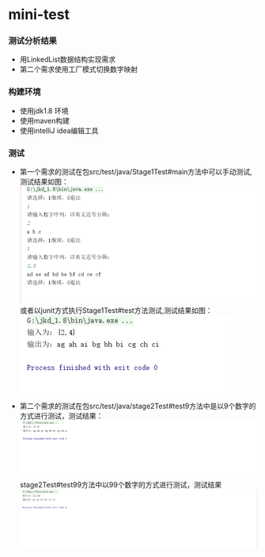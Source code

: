 # mini-test
### 测试分析结果
* 用LinkedList数据结构实现需求
* 第二个需求使用工厂模式切换数字映射
### 构建环境
* 使用jdk1.8 环境
* 使用maven构建
* 使用intelliJ idea编辑工具

### 测试
* 第一个需求的测试在包src/test/java/Stage1Test#main方法中可以手动测试,测试结果如图：![手工测试](src/test/testImage/stage1_manual.png)  
  或者以junit方式执行Stage1Test#test方法测试,测试结果如图：  
  ![junit方式](src/test/testImage/stage1_junit.png)  

* 第二个需求的测试在包src/test/java/stage2Test#test9方法中是以9个数字的方式进行测试，测试结果：
    ![9个数字](src/test/testImage/stage2_9.png)
    stage2Test#test99方法中以99个数字的方式进行测试，测试结果  
    ![99个数字](src/test/testImage/stage2_99.png)
